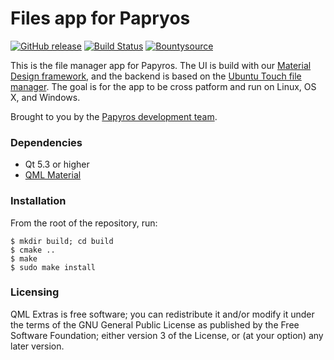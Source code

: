 Files app for Papryos
=====================

[![GitHub release](https://img.shields.io/github/release/papyros/files-app.svg)](https://github.com/papyros/files-app)
[![Build Status](https://travis-ci.org/papyros/files-app.svg?branch=master)](https://travis-ci.org/papyros/files-app)
[![Bountysource](https://img.shields.io/bountysource/team/papyros/activity.svg)](https://www.bountysource.com/teams/papyros)

This is the file manager app for Papyros. The UI is build with our [Material Design framework](https://github.com/papyros/qml-material), and the backend is based on the [Ubuntu Touch file manager](https://launchpad.net/ubuntu-filemanager-app). The goal is for the app to be cross patform and run on Linux, OS X, and Windows.

Brought to you by the [Papyros development team](https://github.com/papyros/files-app/graphs/contributors).

### Dependencies

 * Qt 5.3 or higher
 * [QML Material](https://github.com/papyros/qml-material)

### Installation

From the root of the repository, run:

    $ mkdir build; cd build
    $ cmake ..
    $ make
    $ sudo make install

### Licensing

QML Extras is free software; you can redistribute it and/or modify it under the terms of the GNU General Public License as published by the Free Software Foundation; either version 3 of the License, or (at your option) any later version.
